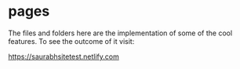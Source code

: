 # pages


The files and folders here are the implementation of some of the cool features. To see the outcome of it visit:

https://saurabhsitetest.netlify.com

